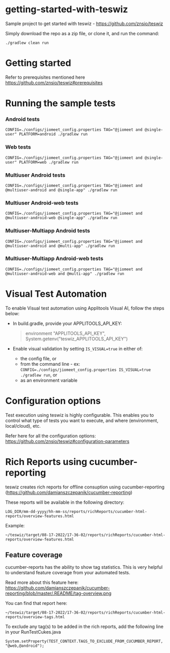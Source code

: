 # getting-started-with-teswiz
Sample project to get started with teswiz - https://github.com/znsio/teswiz

Simply download the repo as a zip file, or clone it, and run the command:

    ./gradlew clean run

# Getting started

Refer to prerequisites mentioned here https://github.com/znsio/teswiz#prerequisites

# Running the sample tests

### Android tests
    CONFIG=./configs/jiomeet_config.properties TAG="@jiomeet and @single-user" PLATFORM=android ./gradlew run 

### Web tests
    CONFIG=./configs/jiomeet_config.properties TAG="@jiomeet and @single-user" PLATFORM=web ./gradlew run 

### Multiuser Android tests
    CONFIG=./configs/jiomeet_config.properties TAG="@jiomeet and @multiuser-android and @single-app" ./gradlew run

### Multiuser Android-web tests
    CONFIG=./configs/jiomeet_config.properties TAG="@jiomeet and @multiuser-android-web @single-app" ./gradlew run

### Multiuser-Multiapp Android tests
    CONFIG=./configs/jiomeet_config.properties TAG="@jiomeet and @multiuser-android and @multi-app" ./gradlew run

### Multiuser-Multiapp Android-web tests
    CONFIG=./configs/jiomeet_config.properties TAG="@jiomeet and @multiuser-android-web and @multi-app" ./gradlew run

# Visual Test Automation
To enable Visual test automation using Applitools Visual AI, follow the steps below:
* In build.gradle, provide your APPLITOOLS_API_KEY:

    > environment "APPLITOOLS_API_KEY", System.getenv("teswiz_APPLITOOLS_API_KEY")

* Enable visual validation by setting `IS_VISUAL=true` in either of:
  * the config file, or
  * from the command line - ex: `CONFIG=./configs/jiomeet_config.properties IS_VISUAL=true ./gradlew run`, or
  * as an environment variable

# Configuration options
Test execution using teswiz is highly configurable. This enables you to control what type of tests you want to execute, and where (environment, local/cloud), etc. 

Refer here for all the configuration options: https://github.com/znsio/teswiz#configuration-parameters

# Rich Reports using cucumber-reporting
teswiz creates rich reports for offline consuption using cucumber-reporting (https://github.com/damianszczepanik/cucumber-reporting)

These reports will be available in the following directory:

`LOG_DIR/mm-dd-yyyy/hh-mm-ss/reports/richReports/cucumber-html-reports/overview-features.html`

Example:

`~/teswiz/target/08-17-2022/17-36-02/reports/richReports/cucumber-html-reports/overview-features.html`

## Feature coverage
cucumber-reports has the ability to show tag statistics. This is very helpful to understand feature coverage from your automated tests.

Read more about this feature here: https://github.com/damianszczepanik/cucumber-reporting/blob/master/.README/tag-overview.png

You can find that report here:

`~/teswiz/target/08-17-2022/17-36-02/reports/richReports/cucumber-html-reports/overview-tags.html`

To exclude any tag(s) to be added in the rich reports, add the following line in your RunTestCukes.java

`System.setProperty(TEST_CONTEXT.TAGS_TO_EXCLUDE_FROM_CUCUMBER_REPORT, "@web,@android");`